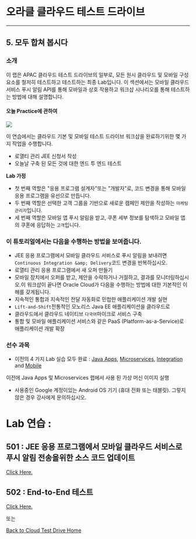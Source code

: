 # 오라클 클라우드 테스트 드라이브 #
-----
## 5. 모두 합쳐 봅시다 ##


### 소개 ###
이 랩은 APAC 클라우드 테스트 드라이브의 일부로, 모든 원시 클라우드 및 모바일 구성 요소를 철저히 테스트하고 테스트하는 최종 Lab입니다. 이 섹션에서는 모바일 클라우드 서비스 푸시 알림 API를 통해 모바일과 상호 작용하고 워크샵 시나리오를 통해 테스트하는 방법에 대해 설명합니다. 

#### 오늘 Practice에 관하여 

![](images/final.scope.png)


이 연습에서는 클라우드 기본 및 모바일 테스트 드라이브 워크샵을 완료하기위한 몇 가지 작업을 수행합니다. 
- 로열티 관리 JEE 신청서 작성 
- 오늘날 구축 된 모든 것에 대한 엔드 투 엔드 테스트 

**Lab 가정**
+ 첫 번째 역할은 &quot;응용 프로그램 설계자&quot;또는 &quot;개발자&quot;로, 코드 변경을 통해 모바일 응용 프로그램을 유선으로 만듭니다. 
+ 두 번째 역할은 선택한 고객 그룹을 기반으로 새로운 캠페인 제안을 작성하는 `마케팅 관리자`입니다. 
+ 세 번째 역할은 모바일 앱 푸시 알림을 받고, 쿠폰 세부 정보를 탐색하고 모바일 앱의 쿠폰에 응답하는 `고객`입니다. 

### 이 튜토리얼에서는 다음을 수행하는 방법을 보여줍니다. ###

- JEE 응용 프로그램에서 모바일 클라우드 서비스로 푸시 알림을 보내려면 `Continuous Integration &amp; Delivery`코드 변경을 반복하십시오. 
- 로열티 관리 응용 프로그램에서 새 오퍼 만들기 
- 모바일 장치에서 오퍼를 받고, 제안을 수락하거나 거절하고, 결과를 모니터링하십시오.이 워크샵이 끝나면 Oracle Cloud가 다음을 수행하는 방법에 대한 기본적인 이해를 갖게됩니다. 
- 지속적인 통합과 지속적인 전달 자동화로 민첩한 애플리케이션 개발 실현 
- `Lift-and-Shift`전통적인 모노리스 Java EE 애플리케이션을 클라우드로 
- 클라우드에서 클라우드 네이티브 `다국어`마이크로 서비스 구축 
- 통합 및 모바일 애플리케이션 서비스와 같은 PaaS (Platform-as-a-Service)로 애플리케이션 개발 확장 

### 선수 과목 ###

- 이전의 4 가지 Lab 실습 모두 완료 : [Java Apps](../Java%20Apps/README.md), [Microservices](../Microservices/README.md), [Integration](../Integrations/README.md) and [Mobile](Mobile%20Service%20and%20App/README.md) 

이전에 Java Apps 및 Microservices 랩에서 사용 된 가상 머신 이미지 실행 

- 사용중인 Google 계정이있는 Android OS 기기 (휴대 전화 또는 태블릿). 그렇지 않은 경우 강사에게 문의하십시오. 

# Lab 연습 : # 


## 501 : JEE 응용 프로그램에서 모바일 클라우드 서비스로 푸시 알림 전송을위한 소스 코드 업데이트 ##


[Click Here.](501-PuttingAllTogetherLab.md) 

## 502 : End-to-End 테스트 ## 


[Click Here.](502-PuttingAllTogetherLab.md) 

또는 

[Back to Cloud Test Drive Home](../README.md) 

